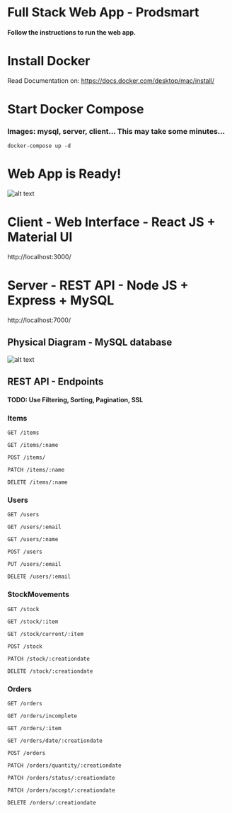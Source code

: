 # Full Stack Web App - Prodsmart
#### Follow the instructions to run the web app.

# Install Docker
Read Documentation on: https://docs.docker.com/desktop/mac/install/

# Start Docker Compose 
### Images: mysql, server, client... This may take some minutes...
```
docker-compose up -d
```

# Web App is Ready!
![alt text](https://raw.githubusercontent.com/renatojmsantos/webapp/master/printScreens/Screenshot%202022-03-23%20at%2020.26.08.png?token=GHSAT0AAAAAABMMJRQLKBNSPJRDL3DWGMIQYSEZ4GA)

# Client - Web Interface - React JS + Material UI
http://localhost:3000/

# Server - REST API - Node JS + Express + MySQL
http://localhost:7000/

## Physical Diagram - MySQL database
![alt text](https://raw.githubusercontent.com/renatojmsantos/webapp/master/db_physical_diagram.png?token=GHSAT0AAAAAABMMJRQLJB4PBUVFBYRUBA2GYSE2GVQ)

## REST API - Endpoints
#### TODO: Use Filtering, Sorting, Pagination, SSL

### Items
```
GET /items

GET /items/:name

POST /items/

PATCH /items/:name

DELETE /items/:name
```
### Users
```
GET /users

GET /users/:email

GET /users/:name

POST /users

PUT /users/:email

DELETE /users/:email
```
### StockMovements
```
GET /stock

GET /stock/:item

GET /stock/current/:item

POST /stock

PATCH /stock/:creationdate

DELETE /stock/:creationdate
```
### Orders
```
GET /orders

GET /orders/incomplete

GET /orders/:item

GET /orders/date/:creationdate

POST /orders

PATCH /orders/quantity/:creationdate

PATCH /orders/status/:creationdate

PATCH /orders/accept/:creationdate

DELETE /orders/:creationdate
```
